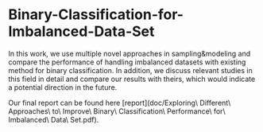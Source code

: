 # Binary-Classification-for-Imbalanced-Data-Set
In this work, we use multiple novel approaches in sampling&modeling and compare the performance of handling imbalanced datasets with existing method for binary classification. In addition, we discuss relevant studies in this field in detail and compare our results with theirs, which would indicate a potential direction in the future.     

Our final report can be found here [report](doc/Exploring\ Different\ Approaches\ to\ Improve\ Binary\ Classification\ Performance\ for\ Imbalanced\ Data\ Set.pdf).      
